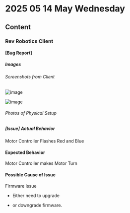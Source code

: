 # 2025 05 14 May Wednesday

## Content

### Rev Robotics Client

#### [Bug Report]

##### Images

###### Screenshots from Client

![image](https://github.com/user-attachments/assets/2f11c9a0-7f64-4235-9c9a-f4fbf48700e8)

![image](https://github.com/user-attachments/assets/3d2175ac-b203-4ad9-a1eb-bcf3116018d3)

###### Photos of Physical Setup



##### [Issue] Actual Behavior

Motor Controller Flashes Red and Blue

#### Expected Behavior

Motor Controller makes Motor Turn

#### Possible Cause of Issue

Firmware Issue

- Either need to upgrade

- or downgrade firmware.
